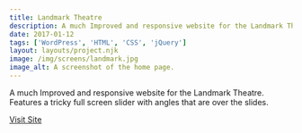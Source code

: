 ```yaml
---
title: Landmark Theatre
description: A much Improved and responsive website for the Landmark Theatre.
date: 2017-01-12
tags: ['WordPress', 'HTML', 'CSS', 'jQuery']
layout: layouts/project.njk
image: /img/screens/landmark.jpg
image_alt: A screenshot of the home page.
---
```

A much Improved and responsive website for the Landmark Theatre. Features a tricky full screen slider with angles that are over the slides.

[Visit Site](https://landmarktheatre.org/)

